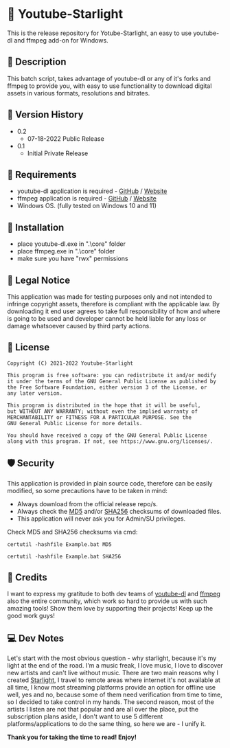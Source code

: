 # :dizzy: Youtube-Starlight
This is the release repository for Yotube-Starlight, an easy to use youtube-dl and ffmpeg add-on for Windows.

## :page_facing_up: Description
This batch script, takes advantage of youtube-dl or any of it's forks and ffmpeg to provide you, with easy to use functionality to download digital assets in various  formats, resolutions and bitrates.

## :pill: Version History
* 0.2
    * 07-18-2022 Public Release
* 0.1
    * Initial Private Release

## :toolbox: Requirements
* youtube-dl application is required - [GitHub](https://github.com/ytdl-org/youtube-dl) / [Website](https://youtube-dl.org/)
* ffmpeg application is required - [GitHub](https://github.com/FFmpeg/FFmpeg) / [Website](https://ffmpeg.org/)
* Windows OS. (fully tested on Windows 10 and 11)

## :wrench: Installation
* place youtube-dl.exe in ".\core" folder
* place ffmpeg.exe in ".\core" folder
* make sure you have "rwx" permissions

## :pushpin: Legal Notice
This application was made for testing purposes only and not intended to infringe copyright assets, therefore is compliant with the applicable law. By downloading it end user agrees to take full responsibility of how and where is going to be used and developer cannot be held liable for any loss or damage whatsoever caused by third party actions.

## :pushpin: License 
    Copyright (C) 2021-2022 Youtube-Starlight

    This program is free software: you can redistribute it and/or modify
    it under the terms of the GNU General Public License as published by
    the Free Software Foundation, either version 3 of the License, or
    any later version.

    This program is distributed in the hope that it will be useful,
    but WITHOUT ANY WARRANTY; without even the implied warranty of
    MERCHANTABILITY or FITNESS FOR A PARTICULAR PURPOSE. See the
    GNU General Public License for more details.
    
    You should have received a copy of the GNU General Public License
    along with this program. If not, see https://www.gnu.org/licenses/.

## :shield: Security
This application is provided in plain source code, therefore can be easily modified, so some precautions have to be taken in mind:
* Always download from the official release repo/s.
* Always check the [MD5](https://en.wikipedia.org/wiki/MD5) and/or [SHA256](https://en.wikipedia.org/wiki/SHA-2) checksums of downloaded files.
* This application will never ask you for Admin/SU privileges.

Check MD5 and SHA256 checksums via cmd:
```
certutil -hashfile Example.bat MD5
```
```
certutil -hashfile Example.bat SHA256
```

## :pushpin: Credits
I want to express my gratitude to both dev teams of [youtube-dl](https://github.com/ytdl-org/youtube-dl) and [ffmpeg](https://github.com/FFmpeg/FFmpeg) also the entire community, which work so hard to provide us with such amazing tools! Show them love by supporting their projects! Keep up the good work guys!

## :computer: Dev Notes
Let's start with the most obvious question - why starlight, because it's my light at the end of the road. I'm a music freak, I love music, I love to discover new artists and can't live without music. There are two main reasons why I created [Starlight](https://github.com/IvoNexus/youtube-starlight), I travel to remote areas where internet it's not available at all time, I know most streaming platforms provide an option for offline use well, yes and no, because some of them need verification from time to time, so I decided to take control in my hands. The second reason, most of the artists I listen are not that popular and are all over the place, put the subscription plans aside, I don't want to use 5 different platforms/applications to do the same thing, so here we are - I unify it.

**Thank you for taking the time to read! Enjoy!** 
